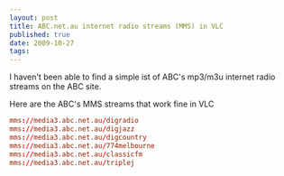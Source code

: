 ```yaml
--- 
layout: post
title: ABC.net.au internet radio streams (MMS) in VLC
published: true
date: 2009-10-27
tags: 
---
```

I haven't been able to find a simple ist of ABC's mp3/m3u internet radio streams on the ABC site.

Here are the ABC's MMS streams that work fine in VLC

``` conf
mms://media3.abc.net.au/digradio
mms://media3.abc.net.au/digjazz
mms://media3.abc.net.au/digcountry
mms://media3.abc.net.au/774melbourne
mms://media3.abc.net.au/classicfm
mms://media3.abc.net.au/triplej
```
